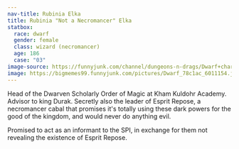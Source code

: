 ```yaml
---
nav-title: Rubinia Elka
title: Rubinia "Not a Necromancer" Elka
statbox:
  race: dwarf
  gender: female
  class: wizard (necromancer)
  age: 186
  case: "03"
image-source: https://funnyjunk.com/channel/dungeons-n-drags/Dwarf+character+art/ukukLhx/
image: https://bigmemes99.funnyjunk.com/pictures/Dwarf_78c1ac_6011154.jpg
---
```


Head of the Dwarven Scholarly Order of Magic at Kham Kuldohr Academy. Advisor to king Durak. Secretly also the leader of Esprit Repose, a necromancer cabal that promises it's totally using these dark powers for the good of the kingdom, and would never do anything evil.

Promised to act as an informant to the SPI, in exchange for them not revealing the existence of Esprit Repose.
